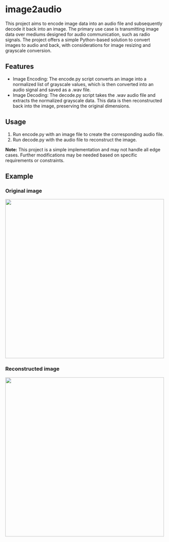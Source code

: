 # image2audio

This project aims to encode image data into an audio file and subsequently decode it back into an image. The primary use case is transmitting image data over mediums designed for audio communication, such as radio signals. The project offers a simple Python-based solution to convert images to audio and back, with considerations for image resizing and grayscale conversion.

## Features

- Image Encoding: The encode.py script converts an image into a normalized list of grayscale values, which is then converted into an audio signal and saved as a .wav file.
- Image Decoding: The decode.py script takes the .wav audio file and extracts the normalized grayscale data. This data is then reconstructed back into the image, preserving the original dimensions.
## Usage

1. Run encode.py with an image file to create the corresponding audio file.
2. Run decode.py with the audio file to reconstruct the image.
   
**Note:** This project is a simple implementation and may not handle all edge cases. Further modifications may be needed based on specific requirements or constraints.

## Example
### Original image
<img src=https://github.com/Flopflak/image2audio/assets/77279409/1d2ddc86-f6ac-4875-a5b0-ab153968150a style="width: 500px;">

### Reconstructed image
<img src=https://github.com/Flopflak/image2audio/assets/77279409/aedeb085-9e28-4ff9-b675-1eb71237be01 style="width: 500px;">
